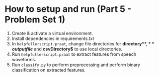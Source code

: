 # How to setup and run (Part 5 - Problem Set 1)

1) Create & activate a virtual environment.
2) Install dependencies in requirements.txt
3) In `helpfullerscript.praat`, change file directories for **directory$**, **outputfile$** and **csvDirectory$** to use local directories.
4) Run `helpfullerscript.praat` to extract features from speech waveforms.
5) Run `classify.py` to perform preprocessing and perform binary classification on extracted features.
